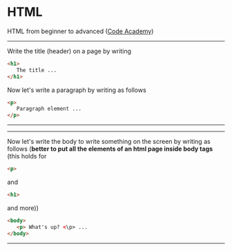 # HTML
HTML from beginner to advanced ([Code Academy](https://www.codecademy.com/learn))

***
Write the title (header) on a page by writing 
```html
<h1>
   The title ...
</h1>
```

Now let's write a paragraph by writing as follows

```html
<p>
   Paragraph element ...
</p>
```
***


***
Now let's write the body to write something on the screen by writing as follows (**better to put all the elements of an html page inside body tags** (this holds for 
```html 
<p>
```
and 
```html
<h1>
```
and more))

```html
<body>
   <p> What's up? <\p> ...
</body>
```
***

